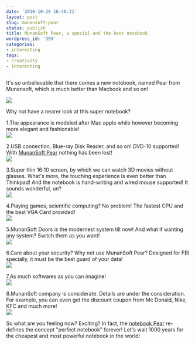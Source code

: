```yaml
---
date: '2010-10-29 16:46:31'
layout: post
slug: munansoft-pear
status: publish
title: MunanSoft Pear, a special and the best notebook
wordpress_id: '399'
categories:
- interesting
tags:
- creativity
- interesting
---
```


It's so unbelievable that there comes a new notebook, named Pear from Munansoft, which is much better than Macbook and so on!

![](http://storage.live.com/items/EC6B0834F33461C1!109?filename=4.jpg)

Why not have a nearer look at this super notebook?

1.The appearance is modeled after Mac apple while however becoming more elegant and fashionable!  
![](http://storage.live.com/items/EC6B0834F33461C1!106?filename=1.jpg)

2.USB connection, Blue-ray Disk Reader, and so on! DVD-10 supported! With [MunanSoft Pear](http://www.fyears.org/2010/10/munansoft-pear/) nothing has been lost!  
![](http://storage.live.com/items/EC6B0834F33461C1!108?filename=3.jpg)

3.Super thin 16:10 screen, by which we can watch 3D movies without glasses. What's more, the touching experience is even better than Thinkpad! And the notebook is hand-writing and wired mouse supported! It sounds wonderful, un?  
![](http://storage.live.com/items/EC6B0834F33461C1!110?filename=5.jpg)

4.Playing games, scientific computing? No problem! The fastest CPU and the best VGA Card provided!  
![](http://storage.live.com/items/EC6B0834F33461C1!111?filename=6.jpg)

5.MunanSoft Doors is the modernest system till now! And what if wanting any system? Switch them as you want!  
![](http://storage.live.com/items/EC6B0834F33461C1!112?filename=7.jpg)

6.Care about your security? Why not use MunanSoft Pear? Designed for FBI specially, it must be the best guard of your data!  
![](http://storage.live.com/items/EC6B0834F33461C1!116?filename=11.jpg)

7.As much softwares as you can imagine!  
![](http://storage.live.com/items/EC6B0834F33461C1!117?filename=12.jpg)

8.MunanSoft company is considerate. Details are under the consideration. For example, you can even get the discount coupon from Mc Donald, Nike, KFC and much more!  
![](http://storage.live.com/items/EC6B0834F33461C1!115?filename=10.jpg)

So what are you feeling now? Exciting? In fact, the [notebook Pear](http://www.fyears.org/2010/10/munansoft-pear/) re-defines the concept "perfect notebook" forever! Let's wait 1000 years for the cheapest and most powerful notebook in the world!
